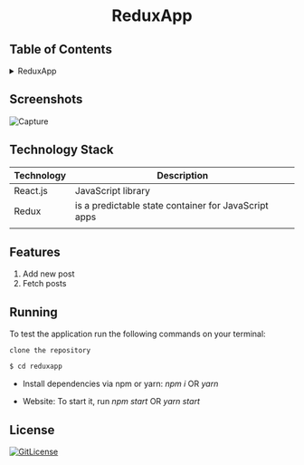 <!-- PROJECT TITLE -->
  <h1 align="center">ReduxApp</h1>

## Table of Contents

<details>
<summary>ReduxApp</summary>

- [Table of Contents](#table-of-contents)
- [Screenshots](#screenshots)
- [Technology Stack](#technology-stack)
- [Features](#features)
- [Running](#running)
- [License](#license)

</details>

## Screenshots

![Capture](https://user-images.githubusercontent.com/19821445/158704957-e2b18b00-3671-4d9c-bb1b-e50f6512889b.JPG)

## Technology Stack

| Technology | Description                                          |
| ---------- | ---------------------------------------------------- |
| React.js   | JavaScript library                                   |
| Redux      | is a predictable state container for JavaScript apps |
|  |

## Features

1. Add new post
2. Fetch posts

## Running

To test the application run the following commands on your terminal:

```
clone the repository
```

```bash
$ cd reduxapp
```

- Install dependencies via npm or yarn: _npm i_ OR _yarn_

- Website: To start it, run _npm start_ OR _yarn start_

## License

[![GitLicense](https://gitlicense.com/badge/sajustsmile/sajustsmile.github.io)](https://github.com/sajustsmile/NFT-app/blob/main/LICENSE)
